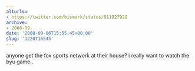 ```yaml
---
alturls:
- https://twitter.com/bismark/status/911927929
archive:
- 2008-09
date: '2008-09-06T15:55:45+00:00'
slug: '1220716545'
---
```


anyone get the fox sports network at their house? i really want to watch the byu game..

